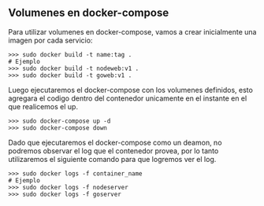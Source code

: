 ## Volumenes en docker-compose
Para utilizar volumenes en docker-compose, vamos a crear inicialmente una imagen por cada servicio:

```
>>> sudo docker build -t name:tag .
# Ejemplo
>>> sudo docker build -t nodeweb:v1 .
>>> sudo docker build -t goweb:v1 .
```

Luego ejecutaremos el docker-compose con los volumenes definidos, esto agregara el codigo dentro del contenedor unicamente en el instante en el que realicemos el up.

```
>>> sudo docker-compose up -d
>>> sudo docker-compose down
```

Dado que ejecutaremos el docker-compose como un deamon, no podremos observar el log que el contenedor provea, por lo tanto utilizaremos el siguiente comando para que logremos ver el log.

```
>>> sudo docker logs -f container_name
# Ejemplo
>>> sudo docker logs -f nodeserver
>>> sudo docker logs -f goserver
```